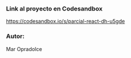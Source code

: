 ### Link al proyecto en Codesandbox
https://codesandbox.io/s/parcial-react-dh-u5gde

### Autor: 
Mar Opradolce
